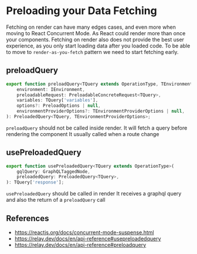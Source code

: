 # Preloading your Data Fetching

Fetching on render can have many edges cases, and even more when moving to React Concurrent Mode.
As React could render more than once your components.
Fetching on render also does not provide the best user experience,
as you only start loading data after you loaded code.
To be able to move to `render-as-you-fetch` pattern we need to start fetching early.

## preloadQuery

```jsx
export function preloadQuery<TQuery extends OperationType, TEnvironmentProviderOptions = any>(
    environment: IEnvironment,
    preloadableRequest: PreloadableConcreteRequest<TQuery>,
    variables: TQuery['variables'],
    options?: PreloadOptions | null,
    environmentProviderOptions?: TEnvironmentProviderOptions | null,
): PreloadedQuery<TQuery, TEnvironmentProviderOptions>;
```

`preloadQuery` should not be called inside render.
It will fetch a query before rendering the component
It usually called when a route change

## usePreloadedQuery

```jsx
export function usePreloadedQuery<TQuery extends OperationType>(
    gqlQuery: GraphQLTaggedNode,
    preloadedQuery: PreloadedQuery<TQuery>,
): TQuery['response'];
```

`usePreloadedQuery` should be called in render
It receives a graphql query and also the return of a `preloadQuery` call

## References

- https://reactjs.org/docs/concurrent-mode-suspense.html
- https://relay.dev/docs/en/api-reference#usepreloadedquery
- https://relay.dev/docs/en/api-reference#preloadquery
